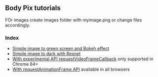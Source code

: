 ## Body Pix tutorials

FOr images create images folder with myimage.png or change files accordingly.

### Index

* [Simple image to green screen and Bokeh effect](./index.html)
* [Simple image to dark with Resnet](./index.html)
* [With experimental API requestVideoFrameCallback](./index.html) only supported in Chrome 84+
* [With requestAnimationFrame API](./index.html) available in all browsers
